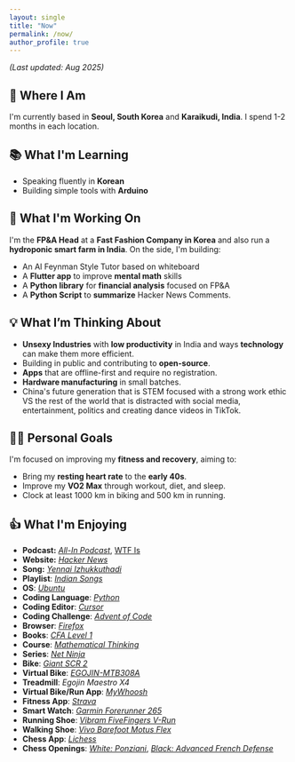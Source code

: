 ```yaml
---
layout: single
title: "Now"
permalink: /now/
author_profile: true
---
```

 
*(Last updated: Aug 2025)*  

## 📍 Where I Am  
I'm currently based in **Seoul, South Korea** and **Karaikudi, India**. I spend 1-2 months in each location. 

## 📚 What I'm Learning  
- Speaking fluently in **Korean**  
- Building simple tools with **Arduino**  

## 💼 What I'm Working On  
I'm the **FP&A Head** at a **Fast Fashion Company in Korea** and also run a **hydroponic smart farm in India**. On the side, I'm building:  
- An AI Feynman Style Tutor based on whiteboard  
- A **Flutter app** to improve **mental math** skills  
- A **Python library** for **financial analysis** focused on FP&A  
- A **Python Script** to **summarize** Hacker News Comments. 

## 💡 What I’m Thinking About  
- **Unsexy Industries** with **low productivity** in India and ways **technology** can make them more efficient.  
- Building in public and contributing to **open-source**.  
- **Apps** that are offline-first and require no registration.  
- **Hardware manufacturing** in small batches.  
- China's future generation that is STEM focused with a strong work ethic VS the rest of the world that is distracted with social media, entertainment, politics and creating dance videos in TikTok.  

## 🏋️‍♂️ Personal Goals  
I'm focused on improving my **fitness and recovery**, aiming to:  
- Bring my **resting heart rate** to the **early 40s**.  
- Improve my **VO2 Max** through workout, diet, and sleep.  
- Clock at least 1000 km in biking and 500 km in running.  

## 👍 What I'm Enjoying  
- **Podcast:** [*All-In Podcast*](https://allin.com/), [WTF Is](https://www.allthingswtf.com/)
- **Website:** [*Hacker News*](https://news.ycombinator.com/)  
- **Song:** [*Yennai Izhukkuthadi*](https://www.youtube.com/watch?v=Hho8U12gf1Y)
- **Playlist**: [*Indian Songs*](https://open.spotify.com/playlist/0KSHIa5MHOjdqA8vB8b1oz?si=8qRxlcaJTmGf9cTAkCD02g)
- **OS**: [*Ubuntu*](https://ubuntu.com/)
- **Coding Language**: [*Python*](https://www.python.org/)
- **Coding Editor**: [*Cursor*](https://www.cursor.com/)
- **Coding Challenge**: [*Advent of Code*](https://adventofcode.com/)
- **Browser**: [*Firefox*](https://www.mozilla.org/en-US/firefox/new/)
- **Books**: [*CFA Level 1*](https://www.cfainstitute.org/en/programs/cfa/curriculum/books)
- **Course**: [*Mathematical Thinking*](https://www.coursera.org/learn/mathematical-thinking)
- **Series**: [*Net Ninja*](https://www.youtube.com/watch?v=j_rCDc_X-k8&list=PL4cUxeGkcC9giLVXCHSQmWqlHc9BLXdVx)
- **Bike**: [*Giant SCR 2*](https://www.giant-bicycles.com/kr/scr-2-2022)
- **Virtual Bike**: [*EGOJIN-MTB308A*](https://www.egojin.com/product/detail.html?product_no=5921&cate_no=4&display_group=1)
- **Treadmill**: *Egojin Maestro X4*
- **Virtual Bike/Run App**: [*MyWhoosh*](https://www.mywhoosh.com/)
- **Fitness App**: [*Strava*](https://www.strava.com/)
- **Smart Watch**: [*Garmin Forerunner 265*](https://www.garmin.com/en-US/p/886785)
- **Running Shoe**: [*Vibram FiveFingers V-Run*](https://www.vibram.com/us/shop/fivefingers/men/v-run-mens/M31_2_BlackYellow.html)
- **Walking Shoe**: [*Vivo Barefoot Motus Flex*](https://www.vivobarefoot.com/rw/motus-flex-mens?colour=Obsidian)
- **Chess App**: [*Lichess*](https://lichess.org/)
- **Chess Openings**: [*White: Ponziani*](https://en.wikipedia.org/wiki/Ponziani_Opening), [*Black: Advanced French Defense*](https://en.wikipedia.org/wiki/French_Defence#Advance_Variation:_3.e5)
